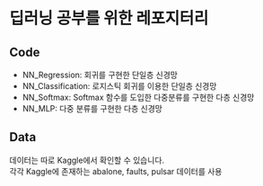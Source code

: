 # 딥러닝 공부를 위한 레포지터리
## Code
- NN_Regression: 회귀를 구현한 단일층 신경망
- NN_Classification: 로지스틱 회귀를 이용한 단일층 신경망
- NN_Softmax: Softmax 함수를 도입한 다중분류를 구현한 다층 신경망
- NN_MLP: 다중 분류를 구현한 다층 신경망
  
## Data
데이터는 따로 Kaggle에서 확인할 수 있습니다.<br>
각각 Kaggle에 존재하는 abalone, faults, pulsar 데이터를 사용
